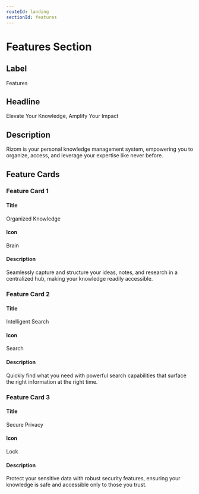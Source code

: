 ```yaml
---
routeId: landing
sectionId: features
---
```


# Features Section

## Label

Features

## Headline

Elevate Your Knowledge, Amplify Your Impact

## Description

Rizom is your personal knowledge management system, empowering you to organize, access, and leverage your expertise like never before.

## Feature Cards

### Feature Card 1

#### Title

Organized Knowledge

#### Icon

Brain

#### Description

Seamlessly capture and structure your ideas, notes, and research in a centralized hub, making your knowledge readily accessible.

### Feature Card 2

#### Title

Intelligent Search

#### Icon

Search

#### Description

Quickly find what you need with powerful search capabilities that surface the right information at the right time.

### Feature Card 3

#### Title

Secure Privacy

#### Icon

Lock

#### Description

Protect your sensitive data with robust security features, ensuring your knowledge is safe and accessible only to those you trust.
